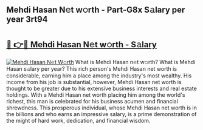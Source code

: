 ## Mehdi Hasan N𝚎t w𝚘rth - Part-G8x S𝚊lary per year 3rt94

# <h2><a href="http://gc1iehg.nevu.top/?p=Mehdi+Hasan">🔗 👉🔴 Mehdi Hasan N𝚎t w𝚘rth - S𝚊lary</a></h2>

[![Mehdi Hasan N𝚎t W𝚘rth](https://i.imgur.com/Oavwk0R.jpeg)](http://gc1iehg.nevu.top/?p=Mehdi+Hasan)
What is Mehdi Hasan n𝚎t w𝚘rth? What is Mehdi Hasan s𝚊lary per year?
This rich person's Mehdi Hasan net worth is considerable, earning him a place among the industry's most wealthy. His income from his job is substantial, however, Mehdi Hasan net worth is thought to be greater due to his extensive business interests and real estate holdings. With a Mehdi Hasan net worth placing him among the world's richest, this man is celebrated for his business acumen and financial shrewdness. This prosperous individual, whose Mehdi Hasan net worth is in the billions and who earns an impressive salary, is a prime demonstration of the might of hard work, dedication, and financial wisdom.
